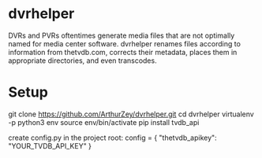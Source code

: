 # dvrhelper
DVRs and PVRs oftentimes generate media files that are not optimally named for media center software. dvrhelper renames files according to information from thetvdb.com, corrects their metadata, places them in appropriate directories, and even transcodes.

# Setup
git clone https://github.com/ArthurZey/dvrhelper.git
cd dvrhelper
virtualenv -p python3 env
source env/bin/activate
pip install tvdb_api

create config.py in the project root:
  config = {
    "thetvdb_apikey": "YOUR_TVDB_API_KEY"
    }